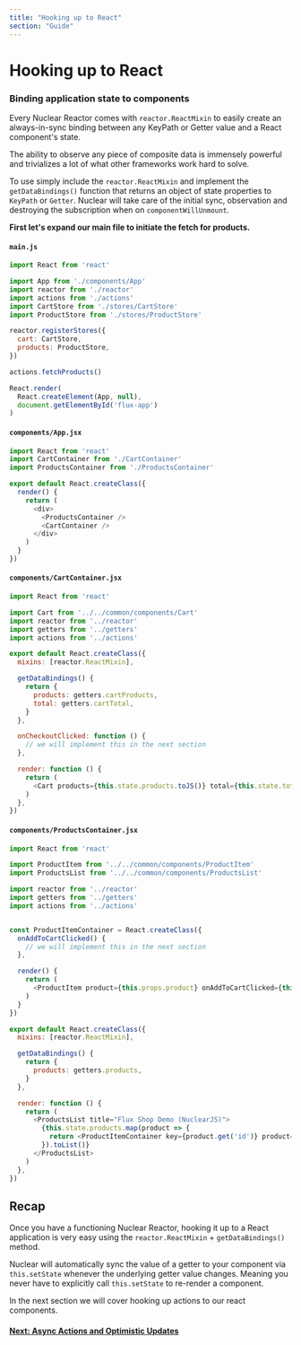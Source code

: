 ```yaml
---
title: "Hooking up to React"
section: "Guide"
---
```


# Hooking up to React

### Binding application state to components

Every Nuclear Reactor comes with `reactor.ReactMixin` to easily create an always-in-sync binding between any KeyPath or Getter value
and a React component's state.

The ability to observe any piece of composite data is immensely powerful and trivializes a lot of what other frameworks work hard to solve.

To use simply include the `reactor.ReactMixin` and implement the `getDataBindings()` function that returns an object of state properties
to `KeyPath` or `Getter`.  Nuclear will take care of the initial sync, observation and destroying the subscription when on `componentWillUnmount`.

**First let's expand our main file to initiate the fetch for products.**

#### `main.js`

```javascript
import React from 'react'

import App from './components/App'
import reactor from './reactor'
import actions from './actions'
import CartStore from './stores/CartStore'
import ProductStore from './stores/ProductStore'

reactor.registerStores({
  cart: CartStore,
  products: ProductStore,
})

actions.fetchProducts()

React.render(
  React.createElement(App, null),
  document.getElementById('flux-app')
)
```

#### `components/App.jsx`

```javascript
import React from 'react'
import CartContainer from './CartContainer'
import ProductsContainer from './ProductsContainer'

export default React.createClass({
  render() {
    return (
      <div>
        <ProductsContainer />
        <CartContainer />
      </div>
    )
  }
})
```

#### `components/CartContainer.jsx`

```javascript
import React from 'react'

import Cart from '../../common/components/Cart'
import reactor from '../reactor'
import getters from '../getters'
import actions from '../actions'

export default React.createClass({
  mixins: [reactor.ReactMixin],

  getDataBindings() {
    return {
      products: getters.cartProducts,
      total: getters.cartTotal,
    }
  },

  onCheckoutClicked: function () {
    // we will implement this in the next section
  },

  render: function () {
    return (
      <Cart products={this.state.products.toJS()} total={this.state.total} onCheckoutClicked={this.onCheckoutClicked} />
    )
  },
})
```

#### `components/ProductsContainer.jsx`

```javascript
import React from 'react'

import ProductItem from '../../common/components/ProductItem'
import ProductsList from '../../common/components/ProductsList'

import reactor from '../reactor'
import getters from '../getters'
import actions from '../actions'


const ProductItemContainer = React.createClass({
  onAddToCartClicked() {
    // we will implement this in the next section
  },

  render() {
    return (
      <ProductItem product={this.props.product} onAddToCartClicked={this.onAddToCartClicked} />
    )
  }
})

export default React.createClass({
  mixins: [reactor.ReactMixin],

  getDataBindings() {
    return {
      products: getters.products,
    }
  },

  render: function () {
    return (
      <ProductsList title="Flux Shop Demo (NuclearJS)">
        {this.state.products.map(product => {
          return <ProductItemContainer key={product.get('id')} product={product.toJS()} />
        }).toList()}
      </ProductsList>
    )
  },
})
```

## Recap

Once you have a functioning Nuclear Reactor, hooking it up to a React application is very easy using the `reactor.ReactMixin` + `getDataBindings()` method.

Nuclear will automatically sync the value of a getter to your component via `this.setState` whenever the underlying getter value changes.  Meaning you never
have to explicitly call `this.setState` to re-render a component.

In the next section we will cover hooking up actions to our react components.

#### [Next: Async Actions and Optimistic Updates](./06-async-actions-and-optimistic-updates.html)


